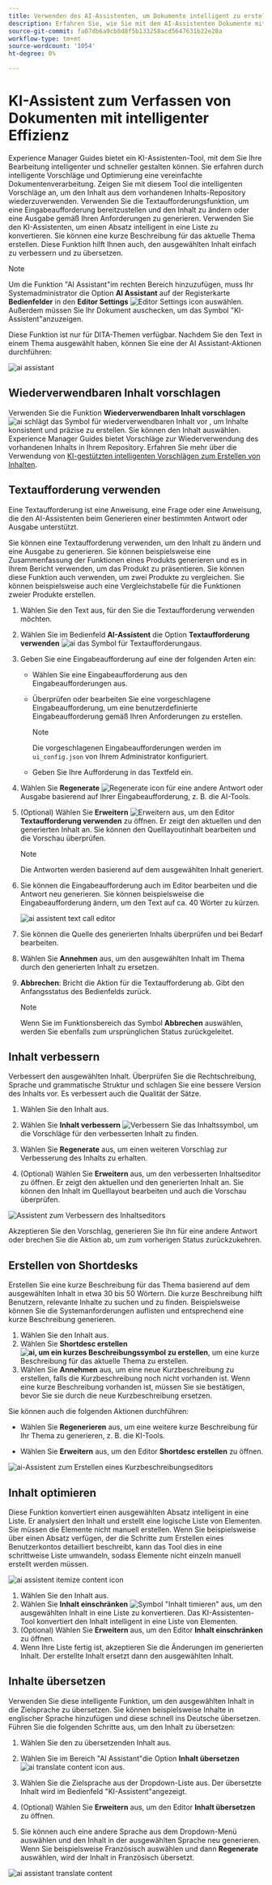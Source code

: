 ```yaml
---
title: Verwenden des AI-Assistenten, um Dokumente intelligent zu erstellen
description: Erfahren Sie, wie Sie mit dem AI-Assistenten Dokumente mit intelligenter Effizienz im Web-Editor erstellen können.
source-git-commit: fa07db6a9cb8d8f5b133258acd5647631b22e28a
workflow-type: tm+mt
source-wordcount: '1054'
ht-degree: 0%

---
```


# KI-Assistent zum Verfassen von Dokumenten mit intelligenter Effizienz

Experience Manager Guides bietet ein KI-Assistenten-Tool, mit dem Sie Ihre Bearbeitung intelligenter und schneller gestalten können. Sie erfahren durch intelligente Vorschläge und Optimierung eine vereinfachte Dokumentenverarbeitung. Zeigen Sie mit diesem Tool die intelligenten Vorschläge an, um den Inhalt aus dem vorhandenen Inhalts-Repository wiederzuverwenden. Verwenden Sie die Textaufforderungsfunktion, um eine Eingabeaufforderung bereitzustellen und den Inhalt zu ändern oder eine Ausgabe gemäß Ihren Anforderungen zu generieren. Verwenden Sie den KI-Assistenten, um einen Absatz intelligent in eine Liste zu konvertieren. Sie können eine kurze Beschreibung für das aktuelle Thema erstellen. Diese Funktion hilft Ihnen auch, den ausgewählten Inhalt einfach zu verbessern und zu übersetzen.


>[!NOTE]
>
> Um die Funktion &quot;AI Assistant&quot;im rechten Bereich hinzuzufügen, muss Ihr Systemadministrator die Option **AI Assistant** auf der Registerkarte **Bedienfelder** in den **Editor Settings** ![Editor Settings icon](./images/editor_settings_icon.svg) auswählen.
> Außerdem müssen Sie Ihr Dokument auschecken, um das Symbol &quot;KI-Assistent&quot;anzuzeigen.

Diese Funktion ist nur für DITA-Themen verfügbar. Nachdem Sie den Text in einem Thema ausgewählt haben, können Sie eine der AI Assistant-Aktionen durchführen:

![ai assistant](./images/ai-assistant-panel.png)



## Wiederverwendbaren Inhalt vorschlagen


Verwenden Sie die Funktion **Wiederverwendbaren Inhalt vorschlagen** ![ai schlägt das Symbol für wiederverwendbaren Inhalt vor ](./images/ai-suggest-reusable-content-icon.svg) , um Inhalte konsistent und präzise zu erstellen. Sie können den Inhalt auswählen. Experience Manager Guides bietet Vorschläge zur Wiederverwendung des vorhandenen Inhalts in Ihrem Repository.
Erfahren Sie mehr über die Verwendung von [KI-gestützten intelligenten Vorschlägen zum Erstellen von Inhalten](authoring-ai-based-smart-suggestions.md).





## Textaufforderung verwenden


Eine Textaufforderung ist eine Anweisung, eine Frage oder eine Anweisung, die den AI-Assistenten beim Generieren einer bestimmten Antwort oder Ausgabe unterstützt.

Sie können eine Textaufforderung verwenden, um den Inhalt zu ändern und eine Ausgabe zu generieren.  Sie können beispielsweise eine Zusammenfassung der Funktionen eines Produkts generieren und es in Ihrem Bericht verwenden, um das Produkt zu präsentieren. Sie können diese Funktion auch verwenden, um zwei Produkte zu vergleichen. Sie können beispielsweise auch eine Vergleichstabelle für die Funktionen zweier Produkte erstellen.


1. Wählen Sie den Text aus, für den Sie die Textaufforderung verwenden möchten.
1. Wählen Sie im Bedienfeld **AI-Assistent** die Option **Textaufforderung verwenden** ![ai das Symbol für Textaufforderung](./images/ai-use-text-prompt.svg)aus.
1. Geben Sie eine Eingabeaufforderung auf eine der folgenden Arten ein:

   - Wählen Sie eine Eingabeaufforderung aus den Eingabeaufforderungen aus.
   - Überprüfen oder bearbeiten Sie eine vorgeschlagene Eingabeaufforderung, um eine benutzerdefinierte Eingabeaufforderung gemäß Ihren Anforderungen zu erstellen.

     >[!NOTE]
     >
     > Die vorgeschlagenen Eingabeaufforderungen werden im `ui_config.json` von Ihrem Administrator konfiguriert.

   - Geben Sie Ihre Aufforderung in das Textfeld ein.


1. Wählen Sie **Regenerate** ![Regenerate icon](./images/refresh-icon.svg) für eine andere Antwort oder Ausgabe basierend auf Ihrer Eingabeaufforderung, z. B. die AI-Tools.

1. (Optional) Wählen Sie **Erweitern** ![Erweitern](./images/expand-icon.svg) aus, um den Editor **Textaufforderung verwenden** zu öffnen. Er zeigt den aktuellen und den generierten Inhalt an. Sie können den Quelllayoutinhalt bearbeiten und die Vorschau überprüfen.


   >[!NOTE]
   >
   > Die Antworten werden basierend auf dem ausgewählten Inhalt generiert.



1. Sie können die Eingabeaufforderung auch im Editor bearbeiten und die Antwort neu generieren. Sie können beispielsweise die Eingabeaufforderung ändern, um den Text auf ca. 40 Wörter zu kürzen.

   ![ai assistent text call editor](./images/ai-assisstant-text-prompt.png)

1. Sie können die Quelle des generierten Inhalts überprüfen und bei Bedarf bearbeiten.

1. Wählen Sie **Annehmen** aus, um den ausgewählten Inhalt im Thema durch den generierten Inhalt zu ersetzen.
1. **Abbrechen**: Bricht die Aktion für die Textaufforderung ab. Gibt den Anfangsstatus des Bedienfelds zurück.

   >[!NOTE]
   >
   > Wenn Sie im Funktionsbereich das Symbol **Abbrechen** auswählen, werden Sie ebenfalls zum ursprünglichen Status zurückgeleitet.

## Inhalt verbessern


Verbessert den ausgewählten Inhalt. Überprüfen Sie die Rechtschreibung, Sprache und grammatische Struktur und schlagen Sie eine bessere Version des Inhalts vor. Es verbessert auch die Qualität der Sätze.

1. Wählen Sie den Inhalt aus.
1. Wählen Sie **Inhalt verbessern** ![ Verbessern Sie das Inhaltssymbol](./images/ai-improve-icon.svg), um die Vorschläge für den verbesserten Inhalt zu finden.
1. Wählen Sie **Regenerate** aus, um einen weiteren Vorschlag zur Verbesserung des Inhalts zu erhalten.

1. (Optional) Wählen Sie **Erweitern** aus, um den verbesserten Inhaltseditor zu öffnen. Er zeigt den aktuellen und den generierten Inhalt an. Sie können den Inhalt im Quelllayout bearbeiten und auch die Vorschau überprüfen.



![Assistent zum Verbessern des Inhaltseditors ](./images/ai-assisstant-improve-content.png)

Akzeptieren Sie den Vorschlag, generieren Sie ihn für eine andere Antwort oder brechen Sie die Aktion ab, um zum vorherigen Status zurückzukehren.





## Erstellen von Shortdesks

Erstellen Sie eine kurze Beschreibung für das Thema basierend auf dem ausgewählten Inhalt in etwa 30 bis 50 Wörtern. Die kurze Beschreibung hilft Benutzern, relevante Inhalte zu suchen und zu finden.
Beispielsweise können Sie die Systemanforderungen auflisten und entsprechend eine kurze Beschreibung generieren.



1. Wählen Sie den Inhalt aus.
1. Wählen Sie **Shortdesc erstellen ![ai, um ein kurzes Beschreibungssymbol zu erstellen](./images/ai-create-shortdesc-icon.svg)**, um eine kurze Beschreibung für das aktuelle Thema zu erstellen.
1. Wählen Sie **Annehmen** aus, um eine neue Kurzbeschreibung zu erstellen, falls die Kurzbeschreibung noch nicht vorhanden ist. Wenn eine kurze Beschreibung vorhanden ist, müssen Sie sie bestätigen, bevor Sie sie durch die neue Kurzbeschreibung ersetzen.

Sie können auch die folgenden Aktionen durchführen:
- Wählen Sie **Regenerieren** aus, um eine weitere kurze Beschreibung für Ihr Thema zu generieren, z. B. die KI-Tools.

- Wählen Sie **Erweitern** aus, um den Editor **Shortdesc erstellen** zu öffnen.

![ai-Assistent zum Erstellen eines Kurzbeschreibungseditors](./images/ai-assistant-create-short-desc.png)




## Inhalt optimieren

Diese Funktion konvertiert einen ausgewählten Absatz intelligent in eine Liste.  Er analysiert den Inhalt und erstellt eine logische Liste von Elementen. Sie müssen die Elemente nicht manuell erstellen. Wenn Sie beispielsweise über einen Absatz verfügen, der die Schritte zum Erstellen eines Benutzerkontos detailliert beschreibt, kann das Tool dies in eine schrittweise Liste umwandeln, sodass Elemente nicht einzeln manuell erstellt werden müssen.

![ai assistent itemize content icon](./images/ai-assisstant-itemise-content.png)



1. Wählen Sie den Inhalt aus.
1. Wählen Sie **Inhalt einschränken** ![Symbol &quot;Inhalt timieren&quot;](./images/ai-itemize-icon.svg) aus, um den ausgewählten Inhalt in eine Liste zu konvertieren.
Das KI-Assistenten-Tool konvertiert den Inhalt intelligent in eine Liste von Elementen.
1. (Optional) Wählen Sie **Erweitern** aus, um den Editor **Inhalt einschränken** zu öffnen.
1. Wenn Ihre Liste fertig ist, akzeptieren Sie die Änderungen im generierten Inhalt. Der erstellte Inhalt ersetzt dann den ausgewählten Inhalt.



## Inhalte übersetzen

Verwenden Sie diese intelligente Funktion, um den ausgewählten Inhalt in die Zielsprache zu übersetzen. Sie können beispielsweise Inhalte in englischer Sprache hinzufügen und diese schnell ins Deutsche übersetzen.
Führen Sie die folgenden Schritte aus, um den Inhalt zu übersetzen:

1. Wählen Sie den zu übersetzenden Inhalt aus.
1. Wählen Sie im Bereich &quot;AI Assistant&quot;die Option **Inhalt übersetzen** ![ai translate content icon](./images/ai-translate-content-icon.svg) aus.
1. Wählen Sie die Zielsprache aus der Dropdown-Liste aus. Der übersetzte Inhalt wird im Bedienfeld &quot;KI-Assistent&quot;angezeigt.

1. (Optional) Wählen Sie **Erweitern** aus, um den Editor **Inhalt übersetzen** zu öffnen.
1. Sie können auch eine andere Sprache aus dem Dropdown-Menü auswählen und den Inhalt in der ausgewählten Sprache neu generieren. Wenn Sie beispielsweise Französisch auswählen und dann **Regenerate** auswählen, wird der Inhalt in Französisch übersetzt.

![ai assistant translate content](./images/ai-assisstant-translate-content.png)
